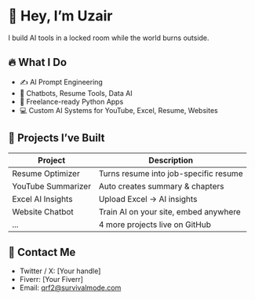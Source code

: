 # 👋 Hey, I’m Uzair
I build AI tools in a locked room while the world burns outside.  

## 🔥 What I Do  
- ✍️ AI Prompt Engineering  
- 🤖 Chatbots, Resume Tools, Data AI  
- 💼 Freelance-ready Python Apps  
- 💻 Custom AI Systems for YouTube, Excel, Resume, Websites  

## 🧠 Projects I’ve Built  
| Project | Description |
|--------|-------------|
| Resume Optimizer | Turns resume into job-specific resume |
| YouTube Summarizer | Auto creates summary & chapters |
| Excel AI Insights | Upload Excel → AI insights |
| Website Chatbot | Train AI on your site, embed anywhere |
| ... | 4 more projects live on GitHub |

## 🔗 Contact Me  
- Twitter / X: [Your handle]  
- Fiverr: [Your Fiverr]  
- Email: qrf2@survivalmode.com  
